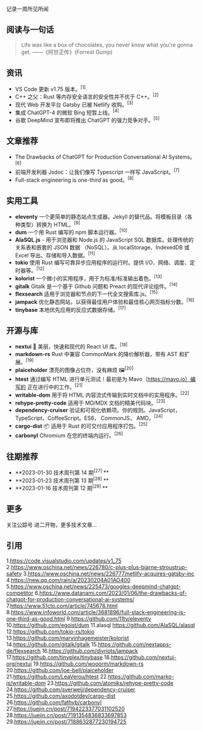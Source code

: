记录一周所见所闻

## 阅读与一句话

> Life was like a box of chocolates, you never know what you're gonna get. ——《阿甘正传》(Forrest Gump)

## 资讯

- VS Code 更新 v1.75 版本。<sup>[1]</sup>
- C++ 之父：Rust 等内存安全语言的安全性并不优于 C++。<sup>[2]</sup>
- 现代 Web 开发平台 Gatsby 已被 Netlify 收购。<sup>[3]</sup>
- 集成 ChatGPT-4 的微软 Bing 短暂上线。<sup>[4]</sup>
- 谷歌 DeepMind 宣布即将推出 ChatGPT 的强力竞争对手。<sup>[5]</sup>

## 文章推荐

- The Drawbacks of ChatGPT for Production Conversational AI Systems。<sup>[6]</sup>
- 前端开发利器 Jsdoc：让我们像写 Typescript 一样写 JavaScript。<sup>[7]</sup>
- Full-stack engineering is one-third as good。<sup>[8]</sup>

## 实用工具

- **eleventy** 一个更简单的静态站点生成器。Jekyll 的替代品。将模板目录（各种类型）转换为 HTML。<sup>[9]</sup>
- **dum** 一个用 Rust 编写的 npm 脚本运行器。<sup>[10]</sup>
- **AlaSQL.js** - 用于浏览器和 Node.js 的 JavaScript SQL 数据库。处理传统的关系表和嵌套的 JSON 数据 （NoSQL）。从 localStorage、IndexedDB 或 Excel 导出、存储和导入数据。<sup>[11]</sup>
- **tokio** 使用 Rust 编写可靠异步应用程序的运行时。提供 I/O、网络、调度、定时器等。<sup>[12]</sup>
- **kolorist** 一个微小的实用程序，用于为标准/标准输出着色。<sup>[13]</sup>
- **gitalk** Gitalk 是一个基于 Github 问题和 Preact 的现代评论组件。<sup>[14]</sup>
- **flexsearch** 适用于浏览器和节点的下一代全文搜索库.js。<sup>[15]</sup>
- **jampack** 优化静态网站，以获得最佳用户体验和最佳核心网页指标分数。<sup>[16]</sup>
- **tinybase** 本地优先应用的反应式数据存储。<sup>[17]</sup>

## 开源与库

- **nextui** 🚀 美丽，快速和现代的 React UI 库。<sup>[18]</sup>
- **markdown-rs** Rust 中兼容 CommonMark 的降价解析器，带有 AST 和扩展。<sup>[19]</sup>
- **plaiceholder** 漂亮的图像占位符，没有麻烦 🖼<sup>[20]</sup>
- **htest** 通过编写 HTML 进行单元测试！最初是为 Mavo（https://mavo.io）编写的 正在进行中的工作。<sup>[21]</sup>
- **writable-dom** 用于将 HTML 内容流式传输到实时文档中的实用程序。<sup>[22]</sup>
- **rehype-pretty-code** 适用于 MD/MDX 文档的精美代码块。<sup>[23]</sup>
- **dependency-cruiser** 验证和可视化依赖项。你的规则。JavaScript，TypeScript，CoffeeScript。ES6， CommonJS， AMD。<sup>[24]</sup>
- **cargo-dist** 📦 适用于 Rust 的可交付应用程序打包。<sup>[25]</sup>
- **carbonyl** Chromium 在您的终端内运行。<sup>[26]</sup>

## 往期推荐

- **2023-01-30 技术周刊第 14 期<sup>[27]</sup> **
- **2023-01-23 技术周刊第 13 期<sup>[28]</sup> **
- **2023-01-16 技术周刊第 12 期<sup>[29]</sup> **

## 更多

关注公踪号 进二开物，更多技术文章...


## 引用

1.https://code.visualstudio.com/updates/v1_75
2.https://www.oschina.net/news/226780/c-plus-plus-bjarne-stroustrup-safety
3.https://www.oschina.net/news/226777/netlify-acquires-gatsby-inc
4.https://new.qq.com/rain/a/20230204A01AO400
5.https://www.oschina.net/news/225473/googles-deepmind-chatgpt-competitor
6.https://www.datanami.com/2023/01/06/the-drawbacks-of-chatgpt-for-production-conversational-ai-systems/
7.https://www.51cto.com/article/745678.html
8.https://www.infoworld.com/article/3681896/full-stack-engineering-is-one-third-as-good.html
9.https://github.com/11ty/eleventy
10.https://github.com/egoist/dum
11.alasql https://github.com/AlaSQL/alasql
12.https://github.com/tokio-rs/tokio
13.https://github.com/marvinhagemeister/kolorist
14.https://github.com/gitalk/gitalk
15.https://github.com/nextapps-de/flexsearch
16.https://github.com/divriots/jampack
17.https://github.com/tinyplex/tinybase
18.https://github.com/nextui-org/nextui
19.https://github.com/wooorm/markdown-rs
20.https://github.com/joe-bell/plaiceholder
21.https://github.com/LeaVerou/htest
22.https://github.com/marko-js/writable-dom
23.https://github.com/atomiks/rehype-pretty-code
24.https://github.com/sverweij/dependency-cruiser
25.https://github.com/axodotdev/cargo-dist
26.https://github.com/fathyb/carbonyl
27.https://juejin.cn/post/7194223377031102520
28.https://juejin.cn/post/7191354836833697853
29.https://juejin.cn/post/7188632877230194725
